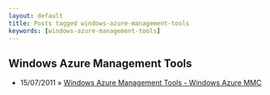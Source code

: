 ```yaml
---
layout: default
title: Posts tagged windows-azure-management-tools
keywords: [windows-azure-management-tools]
---
```

<h2 class="category">Windows Azure Management Tools</h2>
<ul class="posts">
<li>
<p>
<span class="date">15/07/2011</span> &raquo; 
<a href="/blog/windows-azure-management-tools-windows-azure-mmc">Windows Azure Management Tools - Windows Azure MMC</a>
</p>
</li> 
</ul>
